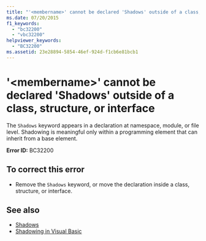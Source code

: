 ```yaml
---
title: "'<membername>' cannot be declared 'Shadows' outside of a class, structure, or interface"
ms.date: 07/20/2015
f1_keywords: 
  - "bc32200"
  - "vbc32200"
helpviewer_keywords: 
  - "BC32200"
ms.assetid: 23e28894-5854-46ef-924d-f1cb6e81bcb1
---
```

# '\<membername>' cannot be declared 'Shadows' outside of a class, structure, or interface
The `Shadows` keyword appears in a declaration at namespace, module, or file level. Shadowing is meaningful only within a programming element that can inherit from a base element.  
  
 **Error ID:** BC32200  
  
## To correct this error  
  
- Remove the `Shadows` keyword, or move the declaration inside a class, structure, or interface.  
  
## See also

- [Shadows](../../visual-basic/language-reference/modifiers/shadows.md)
- [Shadowing in Visual Basic](../../visual-basic/programming-guide/language-features/declared-elements/shadowing.md)
